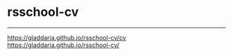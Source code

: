# rsschool-cv
---
https://gladdaria.github.io/rsschool-cv/cv
https://gladdaria.github.io/rsschool-cv/
